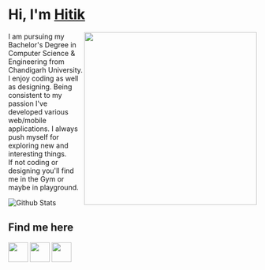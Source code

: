 # Hi, I'm [Hitik](https://hitik20.tech/)

<img align='right' src="https://media.giphy.com/media/yU0vrGBTI6TKg/giphy.gif" width="350">


I am pursuing my Bachelor's Degree in Computer Science & Engineering from Chandigarh University.<br>
I enjoy coding as well as designing.
Being consistent to my passion I've developed various web/mobile applications. I always push myself for exploring new and interesting things. <br>
If not coding or designing you'll find me in the Gym or maybe in playground.<br>

![ Github Stats](https://github-readme-stats.vercel.app/api?username=hitiksaini&show_icons=true)  <br>

## Find me here
<a href="https://www.linkedin.com/in/hitik-saini-042691193/"><img src="https://github.com/hitiksaini/hitiksaini/blob/master/logo/linkedin.png" width="40" /></a>
<a href="https://www.instagram.com/hitik_20/"><img src="https://github.com/hitiksaini/hitiksaini/blob/master/logo/instagram.png" width="40" /></a>
<a href="https://twitter.com/SainiHitik"><img src="https://github.com/hitiksaini/hitiksaini/blob/master/logo/twitter.png" width="40" /></a>
